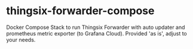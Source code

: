 # thingsix-forwarder-compose
Docker Compose Stack to run Thingsix Forwarder with auto updater and prometheus metric exporter (to Grafana Cloud).
Provided 'as is', adjust to your needs.
